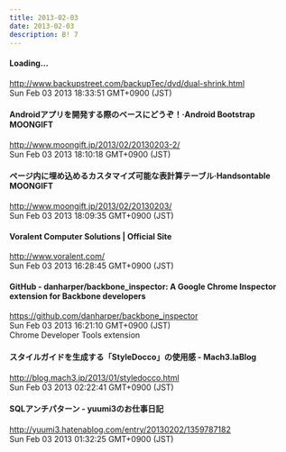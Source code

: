 ```yaml
---
title: 2013-02-03
date: 2013-02-03
description: B! 7
---
```


#### Loading...
http://www.backupstreet.com/backupTec/dvd/dual-shrink.html<br>
Sun Feb 03 2013 18:33:51 GMT+0900 (JST)<br>


#### Androidアプリを開発する際のベースにどうぞ！·Android Bootstrap MOONGIFT
http://www.moongift.jp/2013/02/20130203-2/<br>
Sun Feb 03 2013 18:10:18 GMT+0900 (JST)<br>


#### ページ内に埋め込めるカスタマイズ可能な表計算テーブル·Handsontable MOONGIFT
http://www.moongift.jp/2013/02/20130203/<br>
Sun Feb 03 2013 18:09:35 GMT+0900 (JST)<br>


#### 	Voralent Computer Solutions | Official Site
http://www.voralent.com/<br>
Sun Feb 03 2013 16:28:45 GMT+0900 (JST)<br>


#### GitHub - danharper/backbone_inspector: A Google Chrome Inspector extension for Backbone developers
https://github.com/danharper/backbone_inspector<br>
Sun Feb 03 2013 16:21:10 GMT+0900 (JST)<br>
Chrome Developer Tools extension


#### スタイルガイドを生成する「StyleDocco」の使用感 - Mach3.laBlog
http://blog.mach3.jp/2013/01/styledocco.html<br>
Sun Feb 03 2013 02:22:41 GMT+0900 (JST)<br>


####  SQLアンチパターン - yuumi3のお仕事日記
http://yuumi3.hatenablog.com/entry/20130202/1359787182<br>
Sun Feb 03 2013 01:32:25 GMT+0900 (JST)<br>


